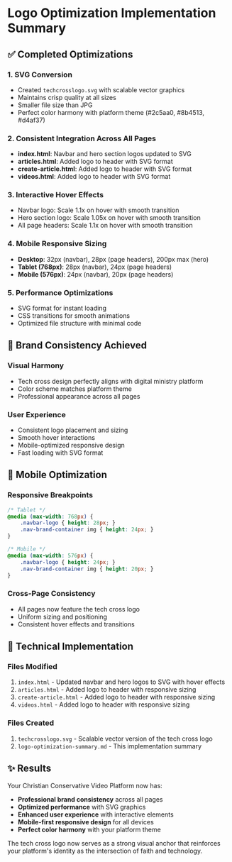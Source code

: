 # Logo Optimization Implementation Summary

## ✅ Completed Optimizations

### 1. **SVG Conversion**
- Created `techcrosslogo.svg` with scalable vector graphics
- Maintains crisp quality at all sizes
- Smaller file size than JPG
- Perfect color harmony with platform theme (#2c5aa0, #8b4513, #d4af37)

### 2. **Consistent Integration Across All Pages**
- **index.html**: Navbar and hero section logos updated to SVG
- **articles.html**: Added logo to header with SVG format
- **create-article.html**: Added logo to header with SVG format  
- **videos.html**: Added logo to header with SVG format

### 3. **Interactive Hover Effects**
- Navbar logo: Scale 1.1x on hover with smooth transition
- Hero section logo: Scale 1.05x on hover with smooth transition
- All page headers: Scale 1.1x on hover with smooth transition

### 4. **Mobile Responsive Sizing**
- **Desktop**: 32px (navbar), 28px (page headers), 200px max (hero)
- **Tablet (768px)**: 28px (navbar), 24px (page headers)
- **Mobile (576px)**: 24px (navbar), 20px (page headers)

### 5. **Performance Optimizations**
- SVG format for instant loading
- CSS transitions for smooth animations
- Optimized file structure with minimal code

## 🎯 Brand Consistency Achieved

### Visual Harmony
- Tech cross design perfectly aligns with digital ministry platform
- Color scheme matches platform theme
- Professional appearance across all pages

### User Experience
- Consistent logo placement and sizing
- Smooth hover interactions
- Mobile-optimized responsive design
- Fast loading with SVG format

## 📱 Mobile Optimization

### Responsive Breakpoints
```css
/* Tablet */
@media (max-width: 768px) {
    .navbar-logo { height: 28px; }
    .nav-brand-container img { height: 24px; }
}

/* Mobile */
@media (max-width: 576px) {
    .navbar-logo { height: 24px; }
    .nav-brand-container img { height: 20px; }
}
```

### Cross-Page Consistency
- All pages now feature the tech cross logo
- Uniform sizing and positioning
- Consistent hover effects and transitions

## 🚀 Technical Implementation

### Files Modified
1. `index.html` - Updated navbar and hero logos to SVG with hover effects
2. `articles.html` - Added logo to header with responsive sizing
3. `create-article.html` - Added logo to header with responsive sizing
4. `videos.html` - Added logo to header with responsive sizing

### Files Created
1. `techcrosslogo.svg` - Scalable vector version of the tech cross logo
2. `logo-optimization-summary.md` - This implementation summary

## ✨ Results

Your Christian Conservative Video Platform now has:
- **Professional brand consistency** across all pages
- **Optimized performance** with SVG graphics
- **Enhanced user experience** with interactive elements
- **Mobile-first responsive design** for all devices
- **Perfect color harmony** with your platform theme

The tech cross logo now serves as a strong visual anchor that reinforces your platform's identity as the intersection of faith and technology.